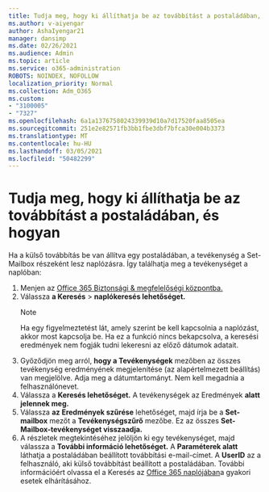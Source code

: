 ```yaml
---
title: Tudja meg, hogy ki állíthatja be az továbbítást a postaládában, és hogyan
ms.author: v-aiyengar
author: AshaIyengar21
manager: dansimp
ms.date: 02/26/2021
ms.audience: Admin
ms.topic: article
ms.service: o365-administration
ROBOTS: NOINDEX, NOFOLLOW
localization_priority: Normal
ms.collection: Adm_O365
ms.custom:
- "3100005"
- "7327"
ms.openlocfilehash: 6a1a1376758024339939d10a7d17520faa8505ea
ms.sourcegitcommit: 251e2e82571fb3bb1fbe3dbf7bfca30e004b3373
ms.translationtype: MT
ms.contentlocale: hu-HU
ms.lasthandoff: 03/05/2021
ms.locfileid: "50482299"
---
```

# <a name="find-out-who-set-up-forwarding-on-a-mailbox-and-how"></a>Tudja meg, hogy ki állíthatja be az továbbítást a postaládában, és hogyan

Ha a külső továbbítás be van állítva egy postaládában, a tevékenység a Set-Mailbox részeként lesz naplózásra. Így találhatja meg a tevékenységet a naplóban:

1. Menjen az [Office 365 Biztonsági & megfelelőségi központba.](https://go.microsoft.com/fwlink/p/?linkid=2077143)
1. Válassza **a Keresés** >  **naplókeresés lehetőséget.**
    > [!NOTE]
    > Ha egy figyelmeztetést lát, amely szerint be kell kapcsolnia a naplózást, akkor most kapcsolja be. Ha ez a funkció nincs bekapcsolva, a keresési eredmények nem fogják tudni lekeresni az előző dátumok adatait.
1. Győződjön meg arról, **hogy a Tevékenységek** mezőben az összes tevékenység eredményének megjelenítése (az alapértelmezett beállítás) van megjelölve.  Adja meg a dátumtartományt. Nem kell megadnia a felhasználónevet.
1. Válassza a **Keresés lehetőséget.** A tevékenységek az Eredmények **alatt jelennek meg.**
1. Válassza **az Eredmények szűrése** lehetőséget, majd írja be a **Set-mailbox** mezőt a **Tevékenységszűrő** mezőbe. Ez az összes **Set-Mailbox-tevékenységet visszaadja.**
1. A részletek megtekintéséhez jelöljön ki egy tevékenységet, majd válassza a **További információ lehetőséget.** A **Paraméterek alatt** láthatja a postaládában beállított továbbítási e-mail-címet. A **UserID** az a felhasználó, aki külső továbbítást beállított a postaládában.
További információért olvassa el a Keresés az [Office 365 naplójában](https://go.microsoft.com/fwlink/?linkid=2103944)a gyakori esetek elhárításához.